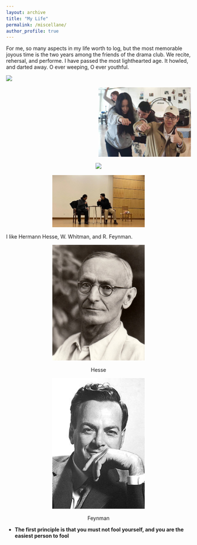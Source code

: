 ```yaml
---
layout: archive
title: "My Life"
permalink: /miscellane/
author_profile: true
---
```


For me, so many aspects in my life worth to log, but the most memorable joyous time is the two years among the friends of the drama club. We recite, rehersal, and performe. I have passed the most lighthearted age. It howled, and darted away. O ever weeping, O ever youthful.

<p style="text-align:left;"> <img src="/_pages/age.jpg"  width="50%" /></p>

<p style="text-align:right;"> <img src="/_pages/bus.jpg"  width="50%" /></p>

<p style="text-align:center;"> <img src="/_pages/allofus.jpg"  width="50%" /></p>

<p style="text-align:center;"> <img src="/_pages/meandhai.jpg"  width="50%" /></p>

I like Hermann Hesse, W. Whitman, and R. Feynman.

<p style="text-align:center;"> <img src="/_pages/hesse.jpg"  width="50%" /></p>

<p style="text-align:center;"> Hesse </p>

<p style="text-align:center;"> <img src="/_pages/feynman.jpg"  width="50%" /></p>

<p style="text-align:center;"> Feynman </p>

- **The first principle is that you must not fool yourself, and you are the easiest person to fool**
